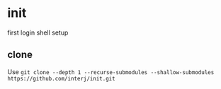 # init
first login shell setup

## clone
Use `git clone --depth 1 --recurse-submodules --shallow-submodules https://github.com/interj/init.git`
